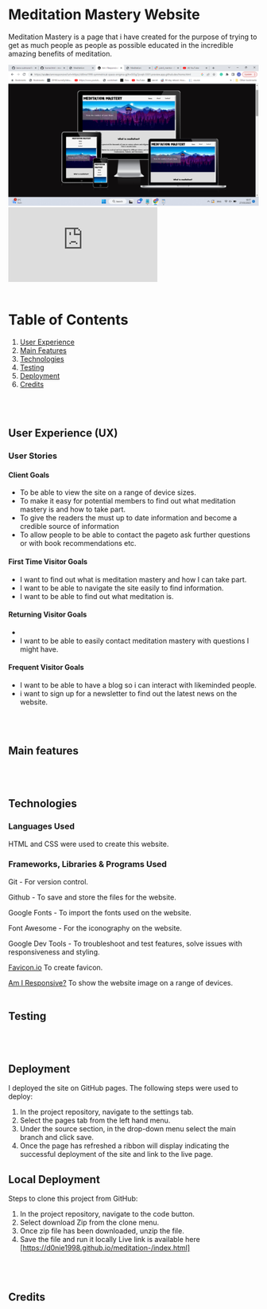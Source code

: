 # Meditation Mastery Website

Meditation Mastery is a page that i have created for the purpose of trying to  get as much people as people as possible educated in the incredible amazing benefits of meditation.

![Am i responsive](/assets/docs/amiresponsive.png)
![Meditation Mastery Website](https://d0nie1998.github.io/meditation-/index.html)
<br/>
<br/>

# Table of Contents
1. [User Experience](#user-experience-ux)
2. [Main Features](#main-features)
3. [Technologies](#technologies)
4. [Testing](#testing)
5. [Deployment](#deployment)
6. [Credits](#credits)

<br />
<br />

## User Experience (UX)

### User Stories

#### Client Goals

* To be able to view the site on a range of device sizes.
* To make it easy for potential members to find out what meditation mastery is and how to take part.
* To give the readers the must up to date information and become a credible source of information
* To allow people to be able to contact the pageto ask further questions or with book recommendations etc.

#### First Time Visitor Goals

* I want to find out what is meditation mastery and how I can take part.
* I want to be able to navigate the site easily to find information.
* I want to be able to find out what meditation is.

#### Returning Visitor Goals

* 
* I want to be able to easily contact meditation mastery with questions I might have.

#### Frequent Visitor Goals

* I want to be able to have a blog so i can interact with likeminded people.
* i want to sign up for a newsletter to find out the latest news on the website.
</br>
</br>

## Main features


</br>
</br>


## Technologies 

### Languages Used

HTML and CSS were used to create this website.

### Frameworks, Libraries & Programs Used


Git - For version control.

Github - To save and store the files for the website.

Google Fonts - To import the fonts used on the website.

Font Awesome - For the iconography on the website.

Google Dev Tools - To troubleshoot and test features, solve issues with responsiveness and styling.

[Favicon.io](https://favicon.io/) To create favicon.

[Am I Responsive?](http://ami.responsivedesign.is/) To show the website image on a range of devices.
</br>
</br>

## Testing

</br>
</br>

## Deployment
I deployed the site on GitHub pages. The following steps were used to deploy:
1. In the project repository, navigate to the settings tab.
2. Select the pages tab from the left hand menu.
3. Under the source section, in the drop-down menu select the main branch and click save.
4. Once the page has refreshed a ribbon will display indicating the successful deployment of the site and link to the live page.


## Local Deployment
Steps to clone this project from GitHub:
1. In the project repository, navigate to the code button.
2. Select download Zip from the clone menu.
3. Once zip file has been downloaded, unzip the file.
4. Save the file and run it locally
Live link is available here [https://d0nie1998.github.io/meditation-/index.html]
</br>
</br>

## Credits
</br>
</br>